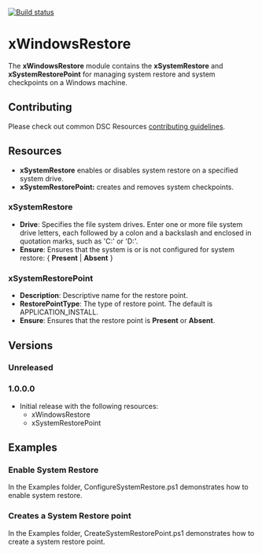 [![Build status](https://ci.appveyor.com/api/projects/status/8bysqkxmaecxvq54/branch/master?svg=true)](https://ci.appveyor.com/project/PowerShell/xwindowsrestore/branch/master)

# xWindowsRestore

The **xWindowsRestore** module contains the **xSystemRestore** and **xSystemRestorePoint** for managing system restore and system checkpoints on a Windows machine. 

## Contributing
Please check out common DSC Resources [contributing guidelines](https://github.com/PowerShell/DscResource.Kit/blob/master/CONTRIBUTING.md).


## Resources

* **xSystemRestore** enables or disables system restore on a specified system drive. 
* **xSystemRestorePoint:** creates and removes system checkpoints. 

### xSystemRestore

* **Drive**: Specifies the file system drives. 
Enter one or more file system drive letters, each followed by a colon and a backslash and enclosed in quotation marks, such as 'C:\' or 'D:\'.
* **Ensure**: Ensures that the system is or is not configured for system restore: { **Present** | **Absent** }

### xSystemRestorePoint

* **Description**: Descriptive name for the restore point. 
* **RestorePointType**: The type of restore point. 
The default is APPLICATION_INSTALL. 
* **Ensure**: Ensures that the restore point is **Present** or **Absent**.

## Versions

### Unreleased

### 1.0.0.0

* Initial release with the following resources:
    - xWindowsRestore
    - xSystemRestorePoint

## Examples 

### Enable System Restore

In the Examples folder, ConfigureSystemRestore.ps1 demonstrates how to enable system restore.

### Creates a System Restore point

In the Examples folder, CreateSystemRestorePoint.ps1 demonstrates how to create a system restore point.
